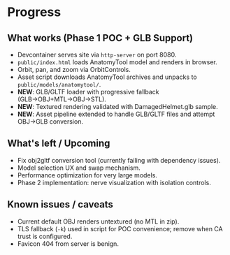 # Progress

## What works (Phase 1 POC + GLB Support)
- Devcontainer serves site via `http-server` on port 8080.
- `public/index.html` loads AnatomyTool model and renders in browser.
- Orbit, pan, and zoom via OrbitControls.
- Asset script downloads AnatomyTool archives and unpacks to `public/models/anatomytool/`.
- **NEW**: GLB/GLTF loader with progressive fallback (GLB→OBJ+MTL→OBJ→STL).
- **NEW**: Textured rendering validated with DamagedHelmet.glb sample.
- **NEW**: Asset pipeline extended to handle GLB/GLTF files and attempt OBJ→GLB conversion.

## What's left / Upcoming
- Fix obj2gltf conversion tool (currently failing with dependency issues).
- Model selection UX and swap mechanism.
- Performance optimization for very large models.
- Phase 2 implementation: nerve visualization with isolation controls.

## Known issues / caveats
- Current default OBJ renders untextured (no MTL in zip).
- TLS fallback (`-k`) used in script for POC convenience; remove when CA trust is configured.
- Favicon 404 from server is benign.
